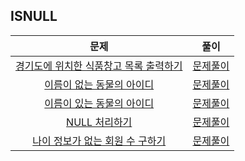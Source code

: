 ISNULL
---
|문제|풀이|
|:---:|:---:|
|[경기도에 위치한 식품창고 목록 출력하기](https://school.programmers.co.kr/learn/courses/30/lessons/131114)|[문제풀이](https://github.com/mii2026/programmersSQL/blob/main/ISNULL/1.sql)|
|[이름이 없는 동물의 아이디](https://school.programmers.co.kr/learn/courses/30/lessons/59039)|[문제풀이](https://github.com/mii2026/programmersSQL/blob/main/ISNULL/2.sql)|
|[이름이 있는 동물의 아이디](https://school.programmers.co.kr/learn/courses/30/lessons/59407)|[문제풀이](https://github.com/mii2026/programmersSQL/blob/main/ISNULL/3.sql)|
|[NULL 처리하기](https://school.programmers.co.kr/learn/courses/30/lessons/59410)|[문제풀이](https://github.com/mii2026/programmersSQL/blob/main/ISNULL/4.sql)|
|[나이 정보가 없는 회원 수 구하기](https://school.programmers.co.kr/learn/courses/30/lessons/131528)|[문제풀이](https://github.com/mii2026/programmersSQL/blob/main/ISNULL/5.sql)|

